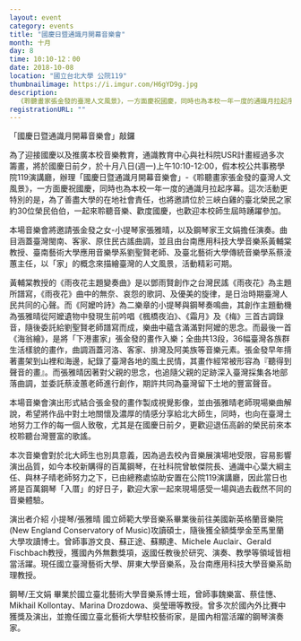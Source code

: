 ```yaml
---
layout: event
category: events
title: "國慶日暨通識月開幕音樂會"
month: 十月
day: 8
time: 10:10-12：00
date: 2018-10-08
location: "國立台北大學 公院119"
thumbnailimage: https://i.imgur.com/H6gYD9g.jpg
description:
  《聆聽畫家張金發的臺灣人文風景》，一方面慶祝國慶，同時也為本校一年一度的通識月拉起序幕。這次活動更特別的是，為了善盡大學的在地社會責任，也將邀請位於三峽白雞的臺北榮民之家約30位榮民伯伯，一起來聆聽音樂、歡度國慶，也歡迎本校師生屆時踴躍參加。
registrationURL: ""
---
```

「國慶日暨通識月開幕音樂會」敲鑼

為了迎接國慶以及推廣本校音樂教育，通識教育中心與社科院USR計畫經過多次籌畫，將於國慶日前夕，於十月八日(週一)上午10:10-12:00，假本校公共事務學院119演講廳，辦理「國慶日暨通識月開幕音樂會」-《聆聽畫家張金發的臺灣人文風景》，一方面慶祝國慶，同時也為本校一年一度的通識月拉起序幕。這次活動更特別的是，為了善盡大學的在地社會責任，也將邀請位於三峽白雞的臺北榮民之家約30位榮民伯伯，一起來聆聽音樂、歡度國慶，也歡迎本校師生屆時踴躍參加。

本場音樂會將邀請張金發之女-小提琴家張雅晴，以及鋼琴家王文娟擔任演奏。曲目涵蓋臺灣閩南、客家、原住民古謠曲調，並且由台南應用科技大學音樂系黃輔棠教授、臺南藝術大學應用音樂學系劉聖賢老師、及臺北藝術大學傳統音樂學系蔡淩蕙主任，以「家」的概念來描繪臺灣的人文風景，活動精彩可期。

黃輔棠教授的《雨夜花主題變奏曲》是以鄧雨賢創作之台灣民謠《雨夜花》為主題所譜寫，《雨夜花》曲中的無奈、哀怨的歌詞、及優美的旋律，是日治時期臺灣人民共同的心聲。而《阿嬤吟詩》為二樂章的小提琴與鋼琴奏鳴曲，其創作主題動機為張雅晴從阿嬤遺物中發現生前吟唱《楓橋夜泊》、《霜月》及《梅》三首古調錄音，隨後委託給劉聖賢老師譜寫而成，樂曲中蘊含滿滿對阿嬤的思念。而最後一首《海翁繪》，是將「下港畫家」張金發的畫作入樂；全曲共13段，36幅臺灣各族群生活樣貌的畫作，曲調涵蓋河洛、客家、排灣及阿美族等音樂元素。張金發早年揹著畫架到山裡和海邊，紀錄了臺灣各地的風土民情，其畫作經常被形容為『聽得到聲音的畫』。而張雅晴因著對父親的思念，也追隨父親的足跡深入臺灣採集各地部落曲調，並委託蔡淩蕙老師進行創作，期許共同為臺灣留下土地的豐富聲音。

本場音樂會演出形式結合張金發的畫作製成視覺影像，並由張雅晴老師現場樂曲解說，希望將作品中對土地關懷及濃厚的情感分享給北大師生，同時，也向在臺灣土地努力工作的每一個人致敬，尤其是在國慶日前夕，更歡迎退伍高齡的榮民前來本校聆聽台灣豐富的歌謠。

本次音樂會對於北大師生也別具意義，因為過去校內音樂展演場地受限，容易影響演出品質，如今本校新購得的百萬鋼琴，在社科院曾敏傑院長、通識中心葉大綱主任、與林子晴老師努力之下，已由總務處協助安置在公院119演講廳，因此當日也將是百萬鋼琴「入厝」的好日子，歡迎大家一起來現場感受一場與過去截然不同的音樂體驗。

演出者介紹
小提琴/張雅晴
國立師範大學音樂系畢業後前往美國新英格蘭音樂院(New England Conservatory of Music)攻讀碩士，隨後獲全額獎學金至馬里蘭大學攻讀博士。曾師事游文良、蘇正途、蘇顯達、Michele Auclair、Gerald Fischbach教授，獲國內外無數獎項，返國任教後於研究、演奏、教學等領域皆相當活躍。現任國立臺灣藝術大學、屏東大學音樂系，及台南應用科技大學音樂系助理教授。

鋼琴/王文娟
畢業於國立臺北藝術大學音樂系博士班，曾師事魏樂富、蔡佳憓、Mikhail Kollontay、Marina Drozdowa、吳瑩珊等教授。曾多次於國內外比賽中獲獎及演出，並擔任國立臺北藝術大學駐校藝術家，是國內相當活躍的鋼琴演奏家。
